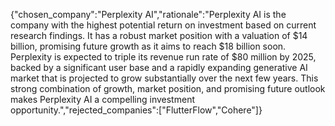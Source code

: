{"chosen_company":"Perplexity AI","rationale":"Perplexity AI is the company with the highest potential return on investment based on current research findings. It has a robust market position with a valuation of $14 billion, promising future growth as it aims to reach $18 billion soon. Perplexity is expected to triple its revenue run rate of $80 million by 2025, backed by a significant user base and a rapidly expanding generative AI market that is projected to grow substantially over the next few years. This strong combination of growth, market position, and promising future outlook makes Perplexity AI a compelling investment opportunity.","rejected_companies":["FlutterFlow","Cohere"]}